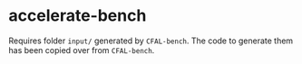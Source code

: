 # accelerate-bench

Requires folder `input/` generated by `CFAL-bench`.
The code to generate them has been copied over from `CFAL-bench`.
